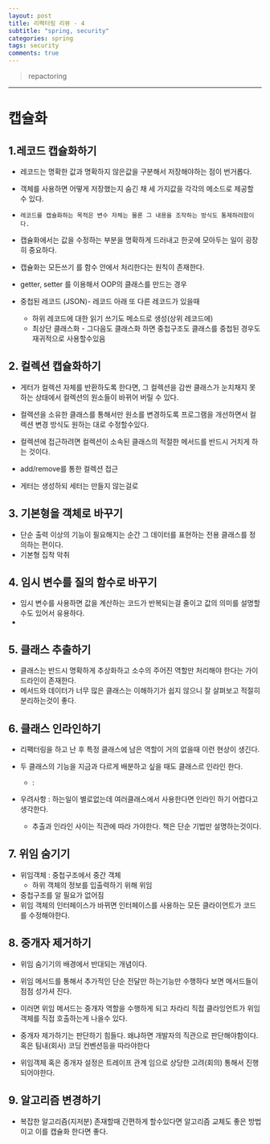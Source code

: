 ```yaml
---
layout: post
title: 리팩터링 리뷰 - 4
subtitle: "spring, security"
categories: spring
tags: security
comments: true
---
```

> repactoring

----
캡슐화
====

## 1.레코드 캡슐화하기

  - 레코드는 명확한 값과 명확하지 않은값을 구분해서 저장해야하는 점이 번거롭다.
  - 객체를 사용하면 어떻게 저장했는지 숨긴 채 세 가지값을 각각의 메소드로 제공할 수 있다. 
  - `레코드를 캡슐화하는 목적은 변수 자체는 물론 그 내용을 조작하는 방식도 통제하려함이다.`
  - 캡슐화에서는 값을 수정하는 부분을 명확하게 드러내고 한곳에 모아두는 일이 굉장히 중요하다.
  - 캡슐화는 모든쓰기 를 함수 안에서 처리한다는 원칙이 존재한다.


  - getter, setter 를 이용해서 OOP의 클래스를 만드는 경우
  - 중첩된 레코드 (JSON)- 레코드 아래 또 다른 레코드가 있을때
      - 하위 레코드에 대한 읽기 쓰기도 메소드로 생성(상위 레코드에) 
      - 최상단 클래스화 - 그다음도 클래스화 하면 중첩구조도 클래스를 중첩된 경우도 재귀적으로 사용할수있음

## 2. 컬렉션 캡슐화하기

  - 게터가 컬렉션 자체를 반환하도록 한다면, 그 컬렉션을 감싼 클래스가 눈치채지 못하는 상태에서 컬렉션의 원소들이 바뀌어 버릴 수 있다. 
  - 컬렉션을 소유한 클래스를 통해서만 원소를 변경하도록 프로그램을 개선하면서 컬렉션 변경 방식도 원하는 대로 수정할수있다.
  - 컬렉션에 접근하려면 컬렉션이 소속된 클래스의 적절한 메서드를 반드시 거치게 하는 것이다. 

  - add/remove를 통한 컬렉션 접근
  - 게터는 생성하되 세터는 만들지 않는걸로 

## 3. 기본형을 객체로 바꾸기

  - 단순 출력 이상의 기능이 필요해지는 순간 그 데이터를 표현하는 전용 클래스를 정의하는 편이다. 
  - 기본형 집착 악취

## 4. 임시 변수를 질의 함수로 바꾸기

  - 임시 변수를 사용하면 값을 계산하는 코드가 반복되는걸 줄이고 값의 의미를 설명할 수도 있어서 유용하다.
  - 

## 5. 클래스 추출하기

  - 클래스는 반드시 명확하게 추상화하고 소수의 주어진 역할만 처리해야 한다는 가이드라인이 존재한다.
  - 메서드와 데이터가 너무 많은 클래스는 이해하기가 쉽지 않으니 잘 살펴보고 적절히 분리하는것이 좋다. 


## 6. 클래스 인라인하기
  - 리팩터링을 하고 난 후 특정 클래스에 남은 역할이 거의 없을때 이런 현상이 생긴다. 
  - 두 클래스의 기능을 지금과 다르게 배분하고 싶을 때도 클래스르 인라인 한다. 
      - : 
  
  - 우려사항 : 하는일이 별로없는데 여러클래스에서 사용한다면 인라인 하기 어렵다고 생각한다.
      - 추출과 인라인 사이는 직관에 따라 가야한다. 책은 단순 기법만 설명하는것이다. 

## 7. 위임 숨기기

  - 위임객체 : 중첩구조에서 중간 객체 
      - 하위 객체의 정보를 입출력하기 위해 위임
  - 중첩구조를 알 필요가 없어짐
  - 위임 객체의 인터페이스가 바뀌면 인터페이스를 사용하는 모든 클라이언트가 코드를 수정해야한다. 


## 8. 중개자 제거하기

  - 위임 숨기기의 배경에서 반대되는 개념이다. 
  - 위임 메서드를 통해서 추가적인 단순 전달만 하는기능만 수행하다 보면 메서드들이 점점 성가셔 진다. 
  - 이러면 위임 메서드는 중개자 역할을 수행하게 되고 차라리 직접 클라잉언트가 위임 객체를 직접 호출하는게 나을수 있다.

  - 중개자 제가하기는 판단하기 힘들다. 왜냐하면 개발자의 직관으로 판단해야함이다. 혹은 팀내(회사) 코딩 컨벤션등을 따라야한다
  - 위임객체 혹은 중개자 설정은 트레이프 관계 임으로 상당한 고려(회의) 통해서 진행되어야한다. 


## 9. 알고리즘 변경하기 

  - 복잡한 알고리즘(지저분) 존재할때 간편하게 할수있다면 알고리즘 교체도 좋은 방법이고 이를 캡슐화 한다면 좋다. 
  